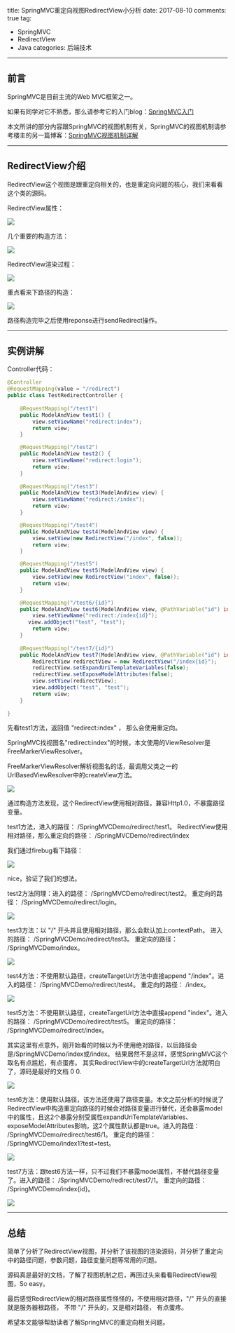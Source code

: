 title: SpringMVC重定向视图RedirectView小分析
date: 2017-08-10
comments: true
tag:
 - SpringMVC
 - RedirectView
 - Java
categories: 后端技术

----
## 前言
SpringMVC是目前主流的Web MVC框架之一。 

如果有同学对它不熟悉，那么请参考它的入门blog：[SpringMVC入门](https://blog.lyu3.com/SpringMVC入门/)

本文所讲的部分内容跟SpringMVC的视图机制有关，SpringMVC的视图机制请参考楼主的另一篇博客：[SpringMVC视图机制详解](https://blog.lyu3.com/SpringMVC视图机制详解/)

---
<!-- more -->

## RedirectView介绍

RedirectView这个视图是跟重定向相关的，也是重定向问题的核心，我们来看看这个类的源码。

RedirectView属性：

![](http://images.cnitblog.com/i/411512/201406/141131199833771.png)

几个重要的构造方法：

![](http://images.cnitblog.com/i/411512/201406/141226085617324.png)

RedirectView渲染过程：

![](http://images.cnitblog.com/i/411512/201406/150016467026274.png)

重点看来下路径的构造：

![](http://images.cnitblog.com/i/411512/201406/150024082336531.png)

路径构造完毕之后使用reponse进行sendRedirect操作。

---

## 实例讲解

Controller代码：

```Java
@Controller
@RequestMapping(value = "/redirect")
public class TestRedirectController {
  
    @RequestMapping("/test1")
    public ModelAndView test1() {
        view.setViewName("redirect:index");
        return view;
    }

    @RequestMapping("/test2")
    public ModelAndView test2() {
        view.setViewName("redirect:login");
        return view;
    }
    
    @RequestMapping("/test3")
    public ModelAndView test3(ModelAndView view) {
        view.setViewName("redirect:/index");
        return view;
    }

    @RequestMapping("/test4")
    public ModelAndView test4(ModelAndView view) {
        view.setView(new RedirectView("/index", false));
        return view;
    }

    @RequestMapping("/test5")
    public ModelAndView test5(ModelAndView view) {
        view.setView(new RedirectView("index", false));
        return view;
    }

    @RequestMapping("/test6/{id}")
    public ModelAndView test6(ModelAndView view, @PathVariable("id") int id) {
        view.setViewName("redirect:/index{id}");
　　　　view.addObject("test", "test");
        return view;
    }
    
    @RequestMapping("/test7/{id}")
    public ModelAndView test7(ModelAndView view, @PathVariable("id") int id) {
        RedirectView redirectView = new RedirectView("/index{id}");
        redirectView.setExpandUriTemplateVariables(false);
        redirectView.setExposeModelAttributes(false);
        view.setView(redirectView);
        view.addObject("test", "test");
        return view;
    }
  
}
```

先看test1方法，返回值 "redirect:index" ， 那么会使用重定向。

SpringMVC找视图名"redirect:index"的时候，本文使用的ViewResolver是FreeMarkerViewResolver。

FreeMarkerViewResolver解析视图名的话，最调用父类之一的UrlBasedViewResolver中的createView方法。

![](http://images.cnitblog.com/i/411512/201406/141222324207258.png)

通过构造方法发现，这个RedirectView使用相对路径，兼容Http1.0，不暴露路径变量。

test1方法，进入的路径： /SpringMVCDemo/redirect/test1。  RedirectView使用相对路径，那么重定向的路径： /SpringMVCDemo/redirect/index

我们通过firebug看下路径：

![](http://images.cnitblog.com/i/411512/201406/150141294205639.png)

nice，验证了我们的想法。

test2方法同理：进入的路径： /SpringMVCDemo/redirect/test2。  重定向的路径： /SpringMVCDemo/redirect/login。

![](http://images.cnitblog.com/i/411512/201406/150141412957434.png)

test3方法：以 "/" 开头并且使用相对路径，那么会默认加上contextPath。 进入的路径： /SpringMVCDemo/redirect/test3。  重定向的路径： /SpringMVCDemo/index。

![](http://images.cnitblog.com/i/411512/201406/150141491706540.png)

test4方法：不使用默认路径，createTargetUrl方法中直接append  "/index"。进入的路径： /SpringMVCDemo/redirect/test4。  重定向的路径： /index。

![](http://images.cnitblog.com/i/411512/201406/150143029207737.png)

test5方法：不使用默认路径，createTargetUrl方法中直接append  "index"。进入的路径： /SpringMVCDemo/redirect/test5。  重定向的路径： /SpringMVCDemo/redirect/index。

其实这里有点意外，刚开始看的时候以为不使用绝对路径，以后路径会是/SpringMVCDemo/index或/index。 结果居然不是这样，感觉SpringMVC这个取名有点尴尬，有点蛋疼。 其实RedirectView中的createTargetUrl方法就明白了，源码是最好的文档 0 0.

![](http://images.cnitblog.com/i/411512/201406/150145299056276.png)

test6方法：使用默认路径，该方法还使用了路径变量。本文之前分析的时候说了RedirectView中构造重定向路径的时候会对路径变量进行替代，还会暴露model中的属性，且这2个暴露分别受属性expandUriTemplateVariables、exposeModelAttributes影响，这2个属性默认都是true。进入的路径： /SpringMVCDemo/redirect/test6/1。  重定向的路径： /SpringMVCDemo/index1?test=test。

![](http://images.cnitblog.com/i/411512/201406/150156234521805.png)

test7方法：跟test6方法一样，只不过我们不暴露model属性，不替代路径变量了。进入的路径： /SpringMVCDemo/redirect/test7/1。  重定向的路径： /SpringMVCDemo/index{id}。

![](http://images.cnitblog.com/i/411512/201406/150200273276543.png)

---

## 总结

简单了分析了RedirectView视图，并分析了该视图的渲染源码，并分析了重定向中的路径问题，参数问题，路径变量问题等常用的问题。

源码真是最好的文档，了解了视图机制之后，再回过头来看看RedirectView视图，So easy。

最后感觉RedirectView的相对路径属性怪怪的，不使用相对路径，"/" 开头的直接就是服务器根路径， 不带 "/" 开头的，又是相对路径， 有点蛋疼。

希望本文能够帮助读者了解SpringMVC的重定向相关问题。
